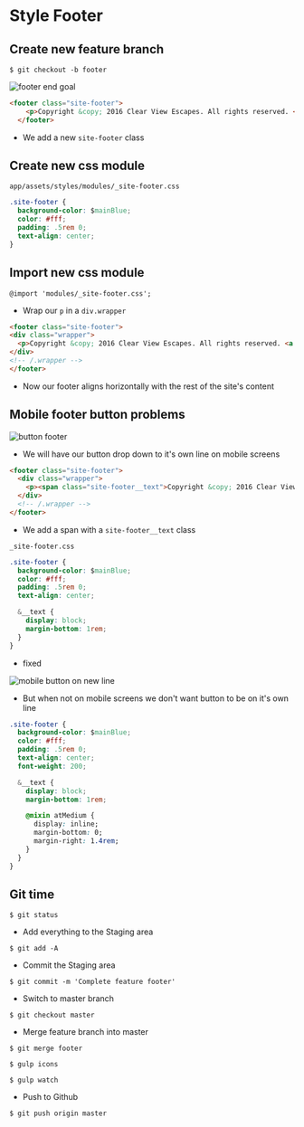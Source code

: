 # Style Footer
## Create new feature branch

`$ git checkout -b footer`

![footer end goal](https://i.imgur.com/bL4jBVM.png)

```html
<footer class="site-footer">
    <p>Copyright &copy; 2016 Clear View Escapes. All rights reserved. <a href="#" class="btn btn--orange">Get in Touch</a></p>
  </footer>
```

* We add a new `site-footer` class

## Create new css module
`app/assets/styles/modules/_site-footer.css`

```css
.site-footer {
  background-color: $mainBlue;
  color: #fff;
  padding: .5rem 0;
  text-align: center;
}
```

## Import new css module
`@import 'modules/_site-footer.css';`

* Wrap our `p` in a `div.wrapper`

```html
<footer class="site-footer">
<div class="wrapper">
  <p>Copyright &copy; 2016 Clear View Escapes. All rights reserved. <a href="#" class="btn btn--orange">Get in Touch</a></p>
</div>
<!-- /.wrapper -->
</footer>
```

* Now our footer aligns horizontally with the rest of the site's content

## Mobile footer button problems
![button footer](https://i.imgur.com/qvZbdkx.png)

* We will have our button drop down to it's own line on mobile screens

```html
<footer class="site-footer">
  <div class="wrapper">
    <p><span class="site-footer__text">Copyright &copy; 2016 Clear View Escapes. All rights reserved.</span> <a href="#" class="btn btn--orange">Get in Touch</a></p>
  </div>
  <!-- /.wrapper -->
</footer>
```

* We add a span with a `site-footer__text` class

`_site-footer.css`

```css
.site-footer {
  background-color: $mainBlue;
  color: #fff;
  padding: .5rem 0;
  text-align: center;

  &__text {
    display: block;
    margin-bottom: 1rem;
  }
}
```

* fixed

![mobile button on new line](https://i.imgur.com/zRQmyGC.png)

* But when not on mobile screens we don't want button to be on it's own line

```css
.site-footer {
  background-color: $mainBlue;
  color: #fff;
  padding: .5rem 0;
  text-align: center;
  font-weight: 200;

  &__text {
    display: block;
    margin-bottom: 1rem;

    @mixin atMedium {
      display: inline;
      margin-bottom: 0;
      margin-right: 1.4rem;
    }
  }
}
```

## Git time
`$ git status`

* Add everything to the Staging area

`$ git add -A`

* Commit the Staging area

`$ git commit -m 'Complete feature footer'`

* Switch to master branch

`$ git checkout master`

* Merge feature branch into master

`$ git merge footer`

`$ gulp icons`

`$ gulp watch`

* Push to Github

`$ git push origin master`
